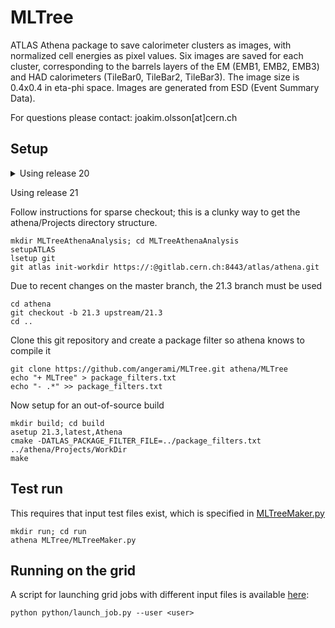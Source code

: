 # MLTree 

ATLAS Athena package to save calorimeter clusters as images, with normalized cell energies as pixel values. Six images are saved for each cluster, corresponding to the barrels layers of the EM (EMB1, EMB2, EMB3) and HAD calorimeters (TileBar0, TileBar2, TileBar3). The image size is 0.4x0.4 in eta-phi space. Images are generated from ESD (Event Summary Data).

For questions please contact: joakim.olsson[at]cern.ch

## Setup

<details>
<summary>Using release 20</summary>
<br>
<pre>mkdir MLTreeAthenaAnalysis; cd MLTreeAthenaAnalysis
git clone https://github.com/jmrolsson/MLTree.git 
setupATLAS
#asetup 20.7.7.9,AtlasProduction,here
asetup 20.1.0.3,AtlasProduction,here
lsetup panda
cmt find_packages && cmt compile</pre>
</details>

Using release 21

Follow instructions for sparse checkout; this is a clunky way to get the athena/Projects directory structure.
```
mkdir MLTreeAthenaAnalysis; cd MLTreeAthenaAnalysis
setupATLAS
lsetup git
git atlas init-workdir https://:@gitlab.cern.ch:8443/atlas/athena.git
```

Due to recent changes on the master branch, the 21.3 branch must be used
```
cd athena
git checkout -b 21.3 upstream/21.3
cd ..
```

Clone this git repository and create a package filter so athena knows to compile it
```
git clone https://github.com/angerami/MLTree.git athena/MLTree
echo "+ MLTree" > package_filters.txt
echo "- .*" >> package_filters.txt
```

Now setup for an out-of-source build
```
mkdir build; cd build
asetup 21.3,latest,Athena
cmake -DATLAS_PACKAGE_FILTER_FILE=../package_filters.txt ../athena/Projects/WorkDir
make
```

## Test run

This requires that input test files exist, which is specified in [MLTreeMaker.py](share/MLTreeMaker.py)

```
mkdir run; cd run
athena MLTree/MLTreeMaker.py
```

## Running on the grid

A script for launching grid jobs with different input files is available [here](python/launch_jobs.py): 

```
python python/launch_job.py --user <user> 
```
